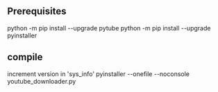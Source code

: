 ## Prerequisites
python -m pip install --upgrade pytube
python -m pip install --upgrade pyinstaller

## compile
increment version in 'sys_info'
pyinstaller --onefile --noconsole youtube_downloader.py
